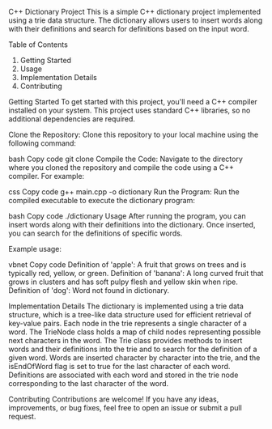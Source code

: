 C++ Dictionary Project
This is a simple C++ dictionary project implemented using a trie data structure. The dictionary allows users to insert words along with their definitions and search for definitions based on the input word.

 Table of Contents
1. Getting Started
2. Usage
3. Implementation Details
4. Contributing
   
Getting Started
To get started with this project, you'll need a C++ compiler installed on your system. This project uses standard C++ libraries, so no additional dependencies are required.

Clone the Repository: Clone this repository to your local machine using the following command:

bash
Copy code
git clone <repository-url>
Compile the Code: Navigate to the directory where you cloned the repository and compile the code using a C++ compiler. For example:

css
Copy code
g++ main.cpp -o dictionary
Run the Program: Run the compiled executable to execute the dictionary program:

bash
Copy code
./dictionary
Usage
After running the program, you can insert words along with their definitions into the dictionary. Once inserted, you can search for the definitions of specific words.

Example usage:

vbnet
Copy code
Definition of 'apple': A fruit that grows on trees and is typically red, yellow, or green.
Definition of 'banana': A long curved fruit that grows in clusters and has soft pulpy flesh and yellow skin when ripe.
Definition of 'dog': Word not found in dictionary.

Implementation Details
The dictionary is implemented using a trie data structure, which is a tree-like data structure used for efficient retrieval of key-value pairs.
Each node in the trie represents a single character of a word. The TrieNode class holds a map of child nodes representing possible next characters in the word.
The Trie class provides methods to insert words and their definitions into the trie and to search for the definition of a given word.
Words are inserted character by character into the trie, and the isEndOfWord flag is set to true for the last character of each word.
Definitions are associated with each word and stored in the trie node corresponding to the last character of the word.

Contributing
Contributions are welcome! If you have any ideas, improvements, or bug fixes, feel free to open an issue or submit a pull request.

